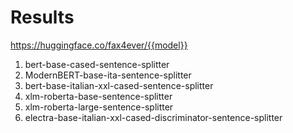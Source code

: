 # Results

https://huggingface.co/fax4ever/{{model}}

1. bert-base-cased-sentence-splitter
2. ModernBERT-base-ita-sentence-splitter
3. bert-base-italian-xxl-cased-sentence-splitter
4. xlm-roberta-base-sentence-splitter
5. xlm-roberta-large-sentence-splitter
6. electra-base-italian-xxl-cased-discriminator-sentence-splitter
